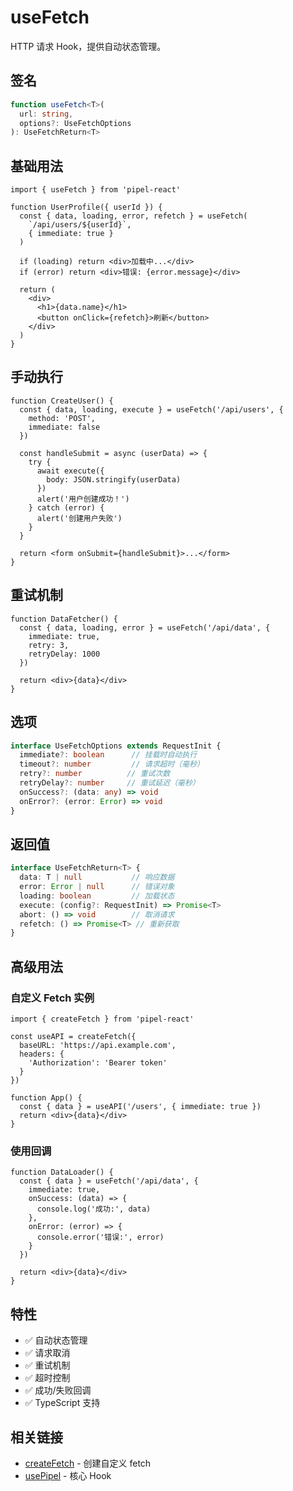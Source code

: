 # useFetch

HTTP 请求 Hook，提供自动状态管理。

## 签名

```typescript
function useFetch<T>(
  url: string,
  options?: UseFetchOptions
): UseFetchReturn<T>
```

## 基础用法

```tsx
import { useFetch } from 'pipel-react'

function UserProfile({ userId }) {
  const { data, loading, error, refetch } = useFetch(
    `/api/users/${userId}`,
    { immediate: true }
  )
  
  if (loading) return <div>加载中...</div>
  if (error) return <div>错误: {error.message}</div>
  
  return (
    <div>
      <h1>{data.name}</h1>
      <button onClick={refetch}>刷新</button>
    </div>
  )
}
```

## 手动执行

```tsx
function CreateUser() {
  const { data, loading, execute } = useFetch('/api/users', {
    method: 'POST',
    immediate: false
  })
  
  const handleSubmit = async (userData) => {
    try {
      await execute({
        body: JSON.stringify(userData)
      })
      alert('用户创建成功！')
    } catch (error) {
      alert('创建用户失败')
    }
  }
  
  return <form onSubmit={handleSubmit}>...</form>
}
```

## 重试机制

```tsx
function DataFetcher() {
  const { data, loading, error } = useFetch('/api/data', {
    immediate: true,
    retry: 3,
    retryDelay: 1000
  })
  
  return <div>{data}</div>
}
```

## 选项

```typescript
interface UseFetchOptions extends RequestInit {
  immediate?: boolean      // 挂载时自动执行
  timeout?: number         // 请求超时（毫秒）
  retry?: number          // 重试次数
  retryDelay?: number     // 重试延迟（毫秒）
  onSuccess?: (data: any) => void
  onError?: (error: Error) => void
}
```

## 返回值

```typescript
interface UseFetchReturn<T> {
  data: T | null           // 响应数据
  error: Error | null      // 错误对象
  loading: boolean         // 加载状态
  execute: (config?: RequestInit) => Promise<T>
  abort: () => void        // 取消请求
  refetch: () => Promise<T> // 重新获取
}
```

## 高级用法

### 自定义 Fetch 实例

```tsx
import { createFetch } from 'pipel-react'

const useAPI = createFetch({
  baseURL: 'https://api.example.com',
  headers: {
    'Authorization': 'Bearer token'
  }
})

function App() {
  const { data } = useAPI('/users', { immediate: true })
  return <div>{data}</div>
}
```

### 使用回调

```tsx
function DataLoader() {
  const { data } = useFetch('/api/data', {
    immediate: true,
    onSuccess: (data) => {
      console.log('成功:', data)
    },
    onError: (error) => {
      console.error('错误:', error)
    }
  })
  
  return <div>{data}</div>
}
```

## 特性

- ✅ 自动状态管理
- ✅ 请求取消
- ✅ 重试机制
- ✅ 超时控制
- ✅ 成功/失败回调
- ✅ TypeScript 支持

## 相关链接

- [createFetch](/cn/core/createFetch/index.cn) - 创建自定义 fetch
- [usePipel](/cn/core/usePipel/index.cn) - 核心 Hook
